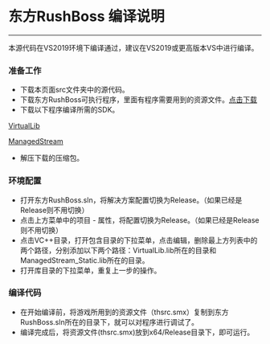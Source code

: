  # 东方RushBoss 编译说明
************************
本源代码在VS2019环境下编译通过，建议在VS2019或更高版本VS中进行编译。
 ### 准备工作
 * 下载本页面src文件夹中的源代码。
 * 下载东方RushBoss可执行程序，里面有程序需要用到的资源文件。[点击下载](https://tapcat.top/Project/TouhouRushBoss/thrb.aspx)
 * 下载以下程序编译所需的SDK。
 
 [VirtualLib](https://github.com/Oracatt/VirtualLib)

 [ManagedStream](https://github.com/Oracatt/ManagedStream)
 * 解压下载的压缩包。

 ### 环境配置
 * 打开东方RushBoss.sln，将解决方案配置切换为Release。（如果已经是Release则不用切换）
 * 点击上方菜单中的项目 - 属性，将配置切换为Release。（如果已经是Release则不用切换）
 * 点击VC++目录，打开包含目录的下拉菜单，点击编辑，删除最上方列表中的两个路径，分别添加以下两个路径：VirtualLib.lib所在的目录和ManagedStream_Static.lib所在的目录。
 * 打开库目录的下拉菜单，重复上一步的操作。

 ### 编译代码
 * 在开始编译前，将游戏所用到的资源文件（thsrc.smx）复制到东方RushBoss.sln所在的目录下，就可以对程序进行调试了。
 * 编译完成后，将资源文件(thsrc.smx)放到x64/Release目录下，即可运行。
